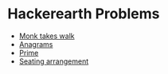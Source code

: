 # Hackerearth Problems

- [Monk takes walk](https://github.com/ashishdotme/code.ashish.me/blob/master/hackerearth/algorithms/searching/linear-search/01-monk-takes-walk.js)
- [Anagrams](https://github.com/ashishdotme/code.ashish.me/blob/master/hackerearth/basics/01-anagrams.js)
- [Prime](https://github.com/ashishdotme/code.ashish.me/blob/master/hackerearth/basics/02-prime.js)
- [Seating arrangement](https://github.com/ashishdotme/code.ashish.me/blob/master/hackerearth/basics/03-seating-arrangement.js)
